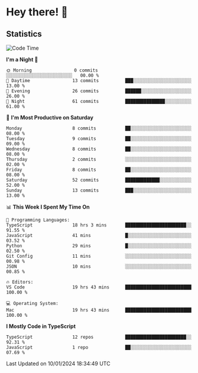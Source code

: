 # Hey there! 👋


## Statistics
<!--START_SECTION:waka-->
![Code Time](http://img.shields.io/badge/Code%20Time-79%20hrs%207%20mins-blue)

**I'm a Night 🦉** 

```text
🌞 Morning                0 commits           ░░░░░░░░░░░░░░░░░░░░░░░░░   00.00 % 
🌆 Daytime                13 commits          ███░░░░░░░░░░░░░░░░░░░░░░   13.00 % 
🌃 Evening                26 commits          ██████░░░░░░░░░░░░░░░░░░░   26.00 % 
🌙 Night                  61 commits          ███████████████░░░░░░░░░░   61.00 % 
```
📅 **I'm Most Productive on Saturday** 

```text
Monday                   8 commits           ██░░░░░░░░░░░░░░░░░░░░░░░   08.00 % 
Tuesday                  9 commits           ██░░░░░░░░░░░░░░░░░░░░░░░   09.00 % 
Wednesday                8 commits           ██░░░░░░░░░░░░░░░░░░░░░░░   08.00 % 
Thursday                 2 commits           ░░░░░░░░░░░░░░░░░░░░░░░░░   02.00 % 
Friday                   8 commits           ██░░░░░░░░░░░░░░░░░░░░░░░   08.00 % 
Saturday                 52 commits          █████████████░░░░░░░░░░░░   52.00 % 
Sunday                   13 commits          ███░░░░░░░░░░░░░░░░░░░░░░   13.00 % 
```


📊 **This Week I Spent My Time On** 

```text
💬 Programming Languages: 
TypeScript               18 hrs 3 mins       ███████████████████████░░   91.55 % 
JavaScript               41 mins             █░░░░░░░░░░░░░░░░░░░░░░░░   03.52 % 
Python                   29 mins             █░░░░░░░░░░░░░░░░░░░░░░░░   02.50 % 
Git Config               11 mins             ░░░░░░░░░░░░░░░░░░░░░░░░░   00.98 % 
JSON                     10 mins             ░░░░░░░░░░░░░░░░░░░░░░░░░   00.85 % 

🔥 Editors: 
VS Code                  19 hrs 43 mins      █████████████████████████   100.00 % 

💻 Operating System: 
Mac                      19 hrs 43 mins      █████████████████████████   100.00 % 
```

**I Mostly Code in TypeScript** 

```text
TypeScript               12 repos            ███████████████████████░░   92.31 % 
JavaScript               1 repo              ██░░░░░░░░░░░░░░░░░░░░░░░   07.69 % 
```




 Last Updated on 10/01/2024 18:34:49 UTC
<!--END_SECTION:waka-->

